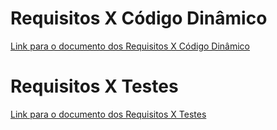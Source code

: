 # Requisitos X Código Dinâmico

[Link para o documento dos Requisitos X Código Dinâmico](https://docs.google.com/document/d/1iAMOvPXZyZRHANIWVFHCvGZLWB44Mbz7EMYQeblpDAM/edit?usp=sharing)

# Requisitos X Testes

[Link para o documento dos Requisitos X Testes](https://docs.google.com/document/d/1vmxI2xI3os4LRl2hjcnlRXYoIHUXD9kfefa4LwguBvg/edit?usp=sharing)